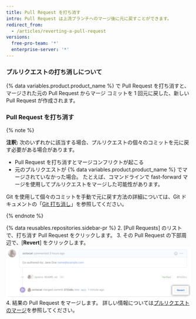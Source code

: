 ```yaml
---
title: Pull Request を打ち消す
intro: Pull Request は上流ブランチへのマージ後に元に戻すことができます。
redirect_from:
  - /articles/reverting-a-pull-request
versions:
  free-pro-team: '*'
  enterprise-server: '*'
---
```


### プルリクエストの打ち消しについて

{% data variables.product.product_name %} で Pull Request を打ち消すと、マージされた元の Pull Request からマージ コミットを 1 回元に戻した、新しい Pull Request が作成されます。

### Pull Request を打ち消す

{% note %}

**注釈:** 次のいずれかに該当する場合、プルリクエストの個々のコミットを元に戻す必要がある場合があります。

- Pull Request を打ち消すとマージコンフリクトが起こる
- 元のプルリクエストが {% data variables.product.product_name %} でマージされていなかった場合。 たとえば、コマンドラインで fast-forward マージを使用してプルリクエストをマージした可能性があります。

Git を使用して個々のコミットを手動で元に戻す方法の詳細については、Git ドキュメントの「[Git 打ち消し](https://git-scm.com/docs/git-revert.html)」を参照してください。

{% endnote %}

{% data reusables.repositories.sidebar-pr %}
2. [Pull Requests] のリストで、打ち消す Pull Request をクリックします。
3. その Pull Request の下部周辺で、[**Revert**] をクリックします。 ![[Revert pull request] リンク](/assets/images/help/pull_requests/revert-pull-request-link.png)
4. 結果の Pull Request をマージします。 詳しい情報については[プルリクエストのマージ](/github/collaborating-with-issues-and-pull-requests/merging-a-pull-request)を参照してください。
